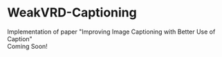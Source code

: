 # WeakVRD-Captioning
Implementation of paper "Improving Image Captioning with Better Use of Caption" \
Coming Soon!
